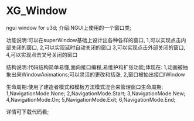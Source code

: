 # XG_Window
ngui window for u3d;
介绍:NGUI上使用的一个窗口类;



功能说明:可以在superWindow基础上设计出各种各样的窗口,
1,可以实现点击内部关闭的窗口,
2,可以实现延时自动关闭的窗口
3,可以实现点击外部关闭的窗口,
4,可以实现点击叉号关闭的窗口

结构说明:代码结构简单易懂,面向接口编程,易维护和扩张功能;体现在:
1,动画被抽象出来WindowAnimations;可以灵活的更改和括涨,
2,窗口被抽出接口IWindow

生命周期:使用了建造者模式和模板方法模式混合来管理窗口生命周期;
1,NavigationMode.None;
2,NavigationMode.Start;
3,NavigationMode.New;
4,NavigationMode.On;
5,NavigationMode.Exit;
6,NavigationMode.End;

详情可下载代码看;
